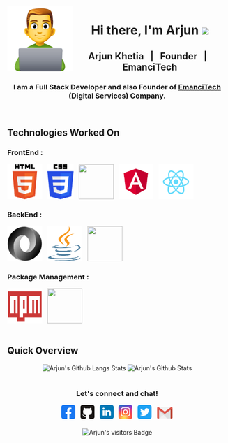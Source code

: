 <img src="https://github.com/arjunkhetia/arjunkhetia/blob/master/images/developer.png" align="left" width="150" height="150">
<div align="center">
   <h1>Hi there, I'm Arjun  <img src="https://media.giphy.com/media/hvRJCLFzcasrR4ia7z/giphy.gif" width="25px"> </h1>
</div>
<div align="center">
   <h2> Arjun Khetia &nbsp; | &nbsp; Founder &nbsp; | &nbsp; EmanciTech </h2>
   <h3>
      I am a Full Stack Developer and also Founder of 
      <span>
         <a href="http://www.emancitech.com">EmanciTech</a>
      </span> 
      (Digital Services) Company.
   </h3>
</div>
<br />
<div align="left">
   <h2> Technologies Worked On </h2>
   <h3>FrontEnd : </h3>
   <img raw=true height="80" width="80" src="https://github.com/arjunkhetia/arjunkhetia/blob/master/images/html.png">
   &nbsp;
   <img raw=true height="80" width="60" src="https://github.com/arjunkhetia/arjunkhetia/blob/master/images/css.png">
   &nbsp;
   <img raw=true height="80" width="80" src="https://github.com/arjunkhetia/arjunkhetia/blob/master/images/sass.png">
   &nbsp;
   <img raw=true height="80" width="80" src="https://github.com/arjunkhetia/arjunkhetia/blob/master/images/angular.svg">
   &nbsp;
   <img raw=true height="80" width="80" src="https://github.com/arjunkhetia/arjunkhetia/blob/master/images/react.svg">
   <br />
   <h3>BackEnd : </h3>
   <img raw=true height="80" width="80" src="https://github.com/arjunkhetia/arjunkhetia/blob/master/images/json.png">
   &nbsp;
   <img raw=true height="80" width="80" src="https://github.com/arjunkhetia/arjunkhetia/blob/master/images/java.png">
   &nbsp;
   <img raw=true height="80" width="80" src="https://github.com/arjunkhetia/arjunkhetia/blob/master/images/javascript.png">
   &nbsp;
   <h3>Package Management : </h3>
   <img raw=true height="80" width="80" src="https://github.com/arjunkhetia/arjunkhetia/blob/master/images/npm.png">
   &nbsp;
   <img raw=true height="80" width="80" src="https://github.com/arjunkhetia/arjunkhetia/blob/master/images/yarn.png">
   &nbsp;
</div>
<br />
<div align="left">
   <h2> Quick Overview </h2>
</div>
<div align="center">
   <img src="https://github-readme-stats.vercel.app/api/top-langs/?username=arjunkhetia&langs_count=10&layout=compact" align="center" alt="Arjun's Github Langs Stats" />
   <img src="https://github-readme-stats.vercel.app/api?username=arjunkhetia&show_icons=true" align="center" alt="Arjun's Github Stats" />
</div>
<br />
<div align="center">
   <h3>Let's connect and chat!</h3>
   <a href="https://www.facebook.com/arjunkhetia"><img raw=true height="32" width="32" src="https://github.com/arjunkhetia/arjunkhetia/blob/master/images/facebook.svg"></a>
   &nbsp;
   <a href="https://github.com/arjunkhetia"><img height="32" width="32" src="https://github.com/arjunkhetia/arjunkhetia/blob/master/images/github.svg"></a>
   &nbsp;
   <a href="https://www.linkedin.com/in/arjun-khetia-32527a54/"><img height="32" width="32" src="https://github.com/arjunkhetia/arjunkhetia/blob/master/images/linkedin.svg"></a>
   &nbsp;
   <a href="https://www.instagram.com/arjunkhetia/"><img height="32" width="32" src="https://github.com/arjunkhetia/arjunkhetia/blob/master/images/instagram.svg"></a>
   &nbsp;
   <a href="https://twitter.com/arjunkhetia"><img height="32" width="32" src="https://github.com/arjunkhetia/arjunkhetia/blob/master/images/twitter.svg"></a>
   &nbsp;
   <a href="mailto:arjunkhetia@gmail.com"><img width="37" src="https://github.com/arjunkhetia/arjunkhetia/blob/master/images/gmail.png"></a>
</div>
<br />
<div align="center">
   <img src="https://visitor-badge.glitch.me/badge?page_id=arjunkhetia" align="center" alt="Arjun's visitors Badge" />
</div>
